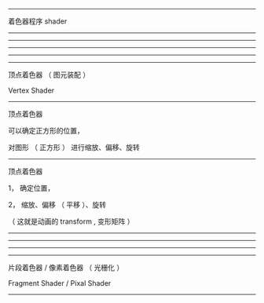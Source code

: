 


<hr>



着色器程序 shader


<hr>



<hr>
<hr>



<hr>


<hr>



顶点着色器 （ 图元装配 ）

Vertex Shader

<hr>

顶点着色器

可以确定正方形的位置，

对图形 （ 正方形 ） 进行缩放、偏移、旋转







<hr>

顶点着色器


1， 确定位置，


2， 缩放、偏移 （ 平移 ）、旋转  


（      这就是动画的 transform , 变形矩阵       ）




<hr>

<hr>

<hr>

<hr>


片段着色器 / 像素着色器 （ 光栅化 ）


Fragment  Shader / Pixal Shader


<hr>


